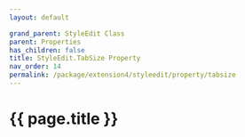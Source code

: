 ```yaml
---
layout: default

grand_parent: StyleEdit Class
parent: Properties
has_children: false
title: StyleEdit.TabSize Property
nav_order: 14
permalink: /package/extension4/styleedit/property/tabsize
---
```

# {{ page.title }}